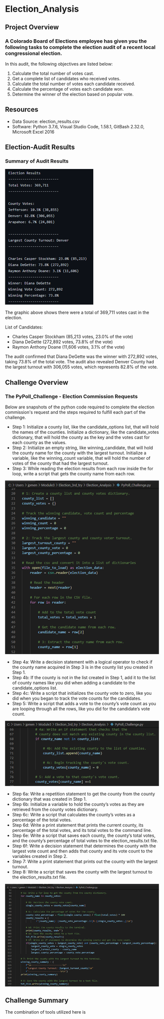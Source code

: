 # Election_Analysis
## Project Overview

### A Colorado Board of Elections employee has given you the following tasks to complete the election audit of a recent local congressional election.
In this audit, the following objectives are listed below:
1. Calculate the total number of votes cast.
2. Get a complete list of candidates who received votes.
3. Calculate the total number of votes each candidate received.
4. Calculate the percentage of votes each candidate won.
5. Determine the winner of the election based on popular vote.

## Resources
- Data Source: election_results.csv
- Software: Python 3.7.6, Visual Studio Code, 1.58.1, GitBash 2.32.0, Microsoft Excel 2016
## Election-Audit Results

### Summary of Audit Results
![Election_Results_Final.png](Election_Results_Final.png)

The graphic above shows there were a total of 369,711 votes cast in the election.  

List of Candidates:
- Charles Casper Stockham (85,213 votes, 23.0% of the vote)
- Diana DeGette (272,892 votes, 73.8% of the vote)
- Raymon Anthony Doane (11,606 votes, 3.1% of the vote)

The audit confirmed that Diana DeGette was the winner with 272,892 votes, taking 73.8% of the total vote.  The audit also revealed Denver County had the largest turnout with 306,055 votes, which represents 82.8% of the vote.

## Challenge Overview
### The PyPoll_Challenge - Election Commission Requests
Below are snapshots of the python code required to complete the election commission's request and the steps required to fulfill each part of the challenge.

- Step 1:  Initialize a county list, like the candidate_options list, that will hold the names of the counties.
Initialize a dictionary, like the candidate_votes dictionary, that will hold the county as the key and the votes cast for each county as the values.
- Step 2:  Initialize an empty string, like winning_candidate, that will hold the county name for the county with the largest turnout.
Initialize a variable, like the winning_count variable, that will hold the number of votes of the county that had the largest turnout.
- Step 3:  While reading the election results from each row inside the for loop, write a script that gets the county name from each row.

![Questions1_3_PyPoll_Challenge_Answers](Questions1_3_PyPoll_Challenge_Answers.png)

- Step 4a:  Write a decision statement with a logical operator to check if the county name acquired in Step 3 is in the county list you created in Step 1.
- Step 4b:  If the county is not in the list created in Step 1, add it to the list of county names like you did when adding a candidate to the candidate_options list.
- Step 4c:  Write a script that initializes the county vote to zero, like you did when you began to track the vote counts for the candidates.
- Step 5:  Write a script that adds a vote to the county’s vote count as you are looping through all the rows, like you did for the candidate’s vote count.

![Questions4_5_PyPoll_Challenge_Answers](Questions4_5_PyPoll_Challenge_Answers.png)

- Step 6a:  Write a repetition statement to get the county from the county dictionary that was created in Step 1.
- Step 6b:  Initialize a variable to hold the county’s votes as they are retrieved from the county votes dictionary.
- Step 6c:  Write a script that calculates the county’s votes as a percentage of the total votes.
- Step 6d:  Write a print statement that prints the current county, its percentage of the total votes, and its total votes to the command line.
- Step 6e:  Write a script that saves each county, the county’s total votes, and the county’s percentage of total votes to the election_results.txt file.
- Step 6f:  Write a decision statement that determines the county with the largest vote count and then adds that county and its vote count to the variables created in Step 2.
- Step 7:  Write a print statement that prints out the county with the largest turnout.
- Step 8:  Write a script that saves the county with the largest turnout to the election_results.txt file.

![Questions6_8_PyPoll_Challenge_Answers](Questions6_8_PyPoll_Challenge_Answers.png)

## Challenge Summary
The combination of tools utilized here is 
